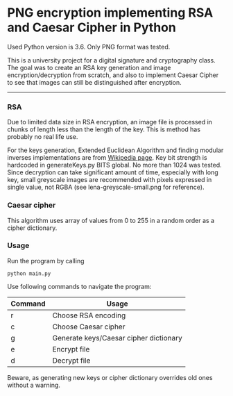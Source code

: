 PNG encryption implementing RSA and Caesar Cipher in Python
===================
Used Python version is 3.6. Only PNG format was tested.

This is a university project for a digital signature and cryptography class. The goal was to create an RSA key generation and image encryption/decryption from scratch, and also to implement Caesar Cipher to see that images can still be distinguished after encryption.

----------

### RSA

Due to limited data size in RSA encryption, an image file is processed in chunks of length less than the length of the key. This is method has probably no real life use. 

For the keys generation, Extended Euclidean Algorithm and finding modular inverses implementations are from [Wikipedia page](https://en.wikibooks.org/wiki/Algorithm_Implementation/Mathematics/Extended_Euclidean_algorithm#Python).
Key bit strength is hardcoded in generateKeys.py BITS global. No more than 1024 was tested. Since decryption can take significant amount of time, especially with long key, small greyscale images are recommended with pixels expressed in single value, not RGBA (see lena-greyscale-small.png for reference).
### Caesar cipher

This algorithm uses array of values from 0 to 255 in a random order as a cipher dictionary. 
### Usage

Run the program by calling
```
python main.py
```
Use following commands to navigate the program:


| Command| Usage|
| ---------------------------- | ------------------
| r           | Choose RSA encoding |
| c           | Choose Caesar cipher |
| g | Generate keys/Caesar cipher dictionary |
| e | Encrypt file |
| d | Decrypt file |

Beware, as generating new keys or cipher dictionary overrides old ones without a warning.